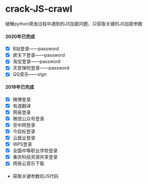 # crack-JS-crawl
破解python爬虫过程中遇到的JS加密问题，只获取关键的JS加密参数

#### 2020年已完成
 - [x] B站登录——password
 - [x] 房天下登录——password
 - [x] 淘宝登录——password
 - [x] 天安保险登录——password
 - [x] QQ音乐——sign
 
#### 2019年已完成
 - [x] 微博登录
 - [x] 有道翻译
 - [x] 网易登录
 - [x] 微信公众号登录
 - [x] 空中网登录
 - [x] 今目标登录
 - [x] 云就业登录
 - [x] WPS登录
 - [x] 全国中等职业学校登录
 - [x] 重庆科技资源共享登录
 - [x] 网易云音乐下载

####
- 获取关键参数的JS代码

